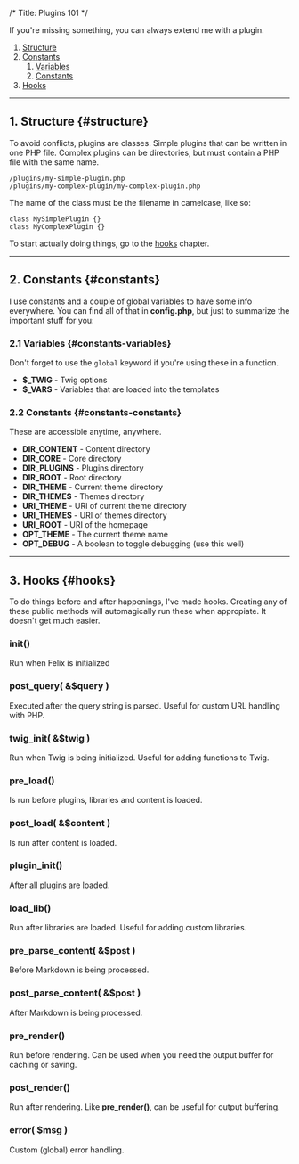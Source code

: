 /*
Title: Plugins 101
*/

If you're missing something, you can always extend me with a plugin.

1. [Structure](#structure)
2. [Constants](#constants)
	1. [Variables](#constants-variables)
	2. [Constants](#constants-constants)
3. [Hooks](#hooks)

---

## 1. Structure {#structure}

To avoid conflicts, plugins are classes. Simple plugins that can be written in one PHP file. Complex plugins can be directories, but must contain a PHP file with the same name.

    /plugins/my-simple-plugin.php
	/plugins/my-complex-plugin/my-complex-plugin.php

The name of the class must be the filename in camelcase, like so:

	class MySimplePlugin {}
	class MyComplexPlugin {}

To start actually doing things, go to the [hooks](#hooks) chapter.

---

## 2. Constants {#constants}
I use constants and a couple of global variables to have some info everywhere. You can find all of that in **config.php**, but just to summarize the important stuff for you:

### 2.1 Variables {#constants-variables}
Don't forget to use the `global` keyword if you're using these in a function.

- **$_TWIG** - Twig options
- **$_VARS** - Variables that are loaded into the templates

### 2.2 Constants {#constants-constants}
These are accessible anytime, anywhere.

- **DIR_CONTENT** - Content directory
- **DIR_CORE** - Core directory
- **DIR_PLUGINS** - Plugins directory
- **DIR_ROOT** - Root directory
- **DIR_THEME** - Current theme directory
- **DIR_THEMES** - Themes directory
- **URI_THEME** - URI of current theme directory
- **URI_THEMES** - URI of themes directory
- **URI_ROOT** - URI of the homepage
- **OPT_THEME** - The current theme name
- **OPT_DEBUG** - A boolean to toggle debugging (use this well)

---

## 3. Hooks {#hooks}
To do things before and after happenings, I've made hooks. Creating any of these public methods will automagically run these when appropiate. It doesn't get much easier.

### init()
Run when Felix is initialized

### post_query( &$query )
Executed after the query string is parsed. Useful for custom URL handling with PHP.

### twig_init( &$twig )
Run when Twig is being initialized. Useful for adding functions to Twig.

### pre_load()
Is run before plugins, libraries and content is loaded.

### post_load( &$content )
Is run after content is loaded.

### plugin_init()
After all plugins are loaded.

### load_lib()
Run after libraries are loaded. Useful for adding custom libraries.

### pre_parse_content( &$post )
Before Markdown is being processed.

### post_parse_content( &$post )
After Markdown is being processed.

### pre_render()
Run before rendering. Can be used when you need the output buffer for caching or saving.

### post_render()
Run after rendering. Like **pre_render()**, can be useful for output buffering.

### error( $msg )
Custom (global) error handling.
